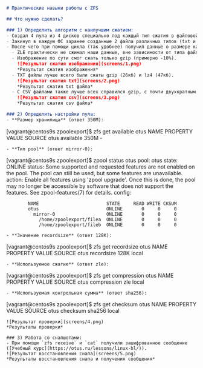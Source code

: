 ```markdown
# Практические навыки работы с ZFS

## Что нужно сделать?

### 1) Определить алгоритм с наилучшим сжатием:
- Создал 4 пула из 4 дисков специально под каждый тип сжатия в файловой системе, применил типы сжатия с помощью `zfs set compression`.
- Закинул в каждую ФС заранее созданные 2 файла различных типов (txt и csv), а также изображение dng (необработанный формат Adobe).
- После чего при помощи цикла (так удобнее) получил данные о размере каждого файла (результаты на скриншотах).
  - ZLE практически не сжимал наши данные, вне зависимости от типа файла.
  - Изображение по сути смог сжать только gzip (примерно -10%).
    ![Результат сжатия изображения](screens/1.png)
    *Результат сжатия изображения*
  - TXT файлы лучше всего были сжаты gzip (26кб) и lz4 (47кб).
    ![Результат сжатия txt](screens/2.png)
    *Результат сжатия txt файла*
  - С CSV файлами также лучше всех справился gzip, с почти двухкратным преимуществом от остальных типов.
    ![Результат сжатия csv](screens/3.png)
    *Результат сжатия csv файла*

### 2) Определить настройки пула:
- **Размер хранилища** (ответ 350M):
  ```
  [vagrant@centos9s zpoolexport]$ zfs get available otus
  NAME  PROPERTY   VALUE  SOURCE
  otus  available  350M   -
  ```
- **Тип pool** (ответ mirror-0):
  ```
  [vagrant@centos9s zpoolexport]$ zpool status otus
    pool: otus
    state: ONLINE
    status: Some supported and requested features are not enabled on the pool.
            The pool can still be used, but some features are unavailable.
    action: Enable all features using 'zpool upgrade'. Once this is done,
            the pool may no longer be accessible by software that does not support
            the features. See zpool-features(7) for details.
    config:

            NAME                         STATE     READ WRITE CKSUM
            otus                         ONLINE       0     0     0
              mirror-0                   ONLINE       0     0     0
                /home/zpoolexport/filea  ONLINE       0     0     0
                /home/zpoolexport/fileb  ONLINE       0     0     0
  ```
- **Значение recordsize** (ответ 128K):
  ```
  [vagrant@centos9s zpoolexport]$ zfs get recordsize otus
  NAME  PROPERTY    VALUE    SOURCE
  otus  recordsize  128K     local
  ```
- **Используемое сжатие** (ответ zle):
  ```
  [vagrant@centos9s zpoolexport]$ zfs get compression otus
  NAME  PROPERTY     VALUE           SOURCE
  otus  compression  zle             local
  ```
- **Используемая контрольная сумма** (ответ sha256):
  ```
  [vagrant@centos9s zpoolexport]$ zfs get checksum otus
  NAME  PROPERTY  VALUE      SOURCE
  otus  checksum  sha256     local
  ```
  ![Результат проверки](screens/4.png)
  *Результаты проверки*

### 3) Работа со снапшотами:
- При помощи `zfs receive` и `cat` получили зашифрованное сообщение ([Учебный курс](https://otus.ru/lessons/linux-hl/)).
  ![Результат восстановления снапа](screens/5.png)
  *Результаты восстановления снапа и получения сообщения*
```

